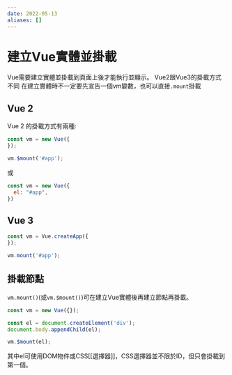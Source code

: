 ```yaml
---
date: 2022-05-13
aliases: []
---
```

# 建立Vue實體並掛載
Vue需要建立實體並掛載到頁面上後才能執行並顯示。
Vue2跟Vue3的掛載方式不同
在建立實體時不一定要先宣告一個vm變數，也可以直接`.mount`掛載

## Vue 2
Vue 2 的掛載方式有兩種:
```js
const vm = new Vue({
});

vm.$mount('#app');
```
或
```js
const vm = new Vue({
  el: "#app", 
})
```

## Vue 3
```js
const vm = Vue.createApp({
});

vm.mount('#app');
```


## 掛載節點

`vm.mount()`(或`vm.$mount()`)可在建立Vue實體後再建立節點再掛載。

```js
const vm = new Vue({});

const el = document.createElement('div');
document.body.appendChild(el);

vm.$mount(el);
```

其中el可使用DOM物件或CSS[[選擇器]]，CSS選擇器並不限於ID，但只會掛載到第一個。

